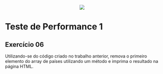 <p align="center">
    <img src="https://www.infnet.edu.br/infnet/wp-content/themes/infnet.homepage//assets/img/LogoInfnetRodape.png"/>
</p>

# Teste de Performance 1

## Exercício 06

Utilizando-se do código criado no trabalho anterior, remova o primeiro elemento do array de países utilizando um método e imprima o resultado na página HTML.
